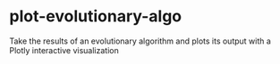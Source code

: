 # plot-evolutionary-algo
Take the results of an evolutionary algorithm and plots its output with a Plotly interactive visualization
